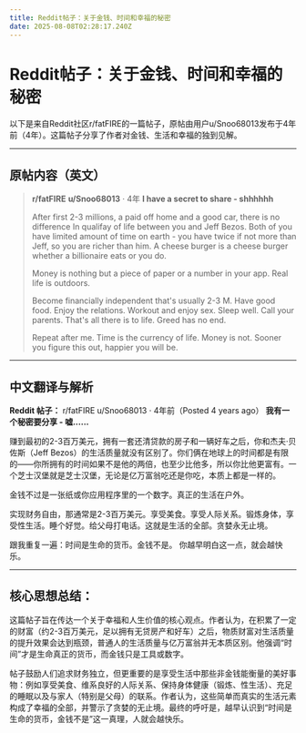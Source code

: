 ```yaml
---
title: Reddit帖子：关于金钱、时间和幸福的秘密
date: 2025-08-08T02:28:17.240Z
---
```


# Reddit帖子：关于金钱、时间和幸福的秘密

以下是来自Reddit社区r/fatFIRE的一篇帖子，原帖由用户u/Snoo68013发布于4年前（4年）。这篇帖子分享了作者对金钱、生活和幸福的独到见解。

---

## 原帖内容（英文）

> **r/fatFIRE**
> **u/Snoo68013** · 4年
> **I have a secret to share - shhhhhh**
>
> After first 2-3 millions, a paid off home and a good car, there is no difference In qualifay of life between you and Jeff Bezos. Both of you have limited amount of time on earth - you have twice if not more than Jeff, so you are richer than him. A cheese burger is a cheese burger whether a billionaire eats or you do.
>
> Money is nothing but a piece of paper or a number in your app. Real life is outdoors.
>
> Become financially independent that's usually 2-3 M. Have good food. Enjoy the relations. Workout and enjoy sex. Sleep well. Call your parents. That's all there is to life. Greed has no end.
>
> Repeat after me. Time is the currency of life. Money is not.
> Sooner you figure this out, happier you will be.

---

## 中文翻译与解析

**Reddit 帖子：**
r/fatFIRE
u/Snoo68013 · 4年前（Posted 4 years ago）
**我有一个秘密要分享 - 嘘......**

赚到最初的2-3百万美元，拥有一套还清贷款的房子和一辆好车之后，你和杰夫·贝佐斯（Jeff Bezos）的生活质量就没有区别了。你们俩在地球上的时间都是有限的——你所拥有的时间如果不是他的两倍，也至少比他多，所以你比他更富有。一个芝士汉堡就是芝士汉堡，无论是亿万富翁吃还是你吃，本质上都是一样的。

金钱不过是一张纸或你应用程序里的一个数字。真正的生活在户外。

实现财务自由，那通常是2-3百万美元。享受美食。享受人际关系。锻炼身体，享受性生活。睡个好觉。给父母打电话。这就是生活的全部。贪婪永无止境。

跟我重复一遍：时间是生命的货币。金钱不是。
你越早明白这一点，就会越快乐。

---

## 核心思想总结：

这篇帖子旨在传达一个关于幸福和人生价值的核心观点。作者认为，在积累了一定的财富（约2-3百万美元，足以拥有无贷房产和好车）之后，物质财富对生活质量的提升效果会达到瓶颈，普通人的生活质量与亿万富翁并无本质区别。他强调“时间”才是生命真正的货币，而金钱只是工具或数字。

帖子鼓励人们追求财务独立，但更重要的是享受生活中那些非金钱能衡量的美好事物：例如享受美食、维系良好的人际关系、保持身体健康（锻炼、性生活）、充足的睡眠以及与家人（特别是父母）的联系。作者认为，这些简单而真实的生活元素构成了幸福的全部，并警示了贪婪的无止境。最终的呼吁是，越早认识到“时间是生命的货币，金钱不是”这一真理，人就会越快乐。
